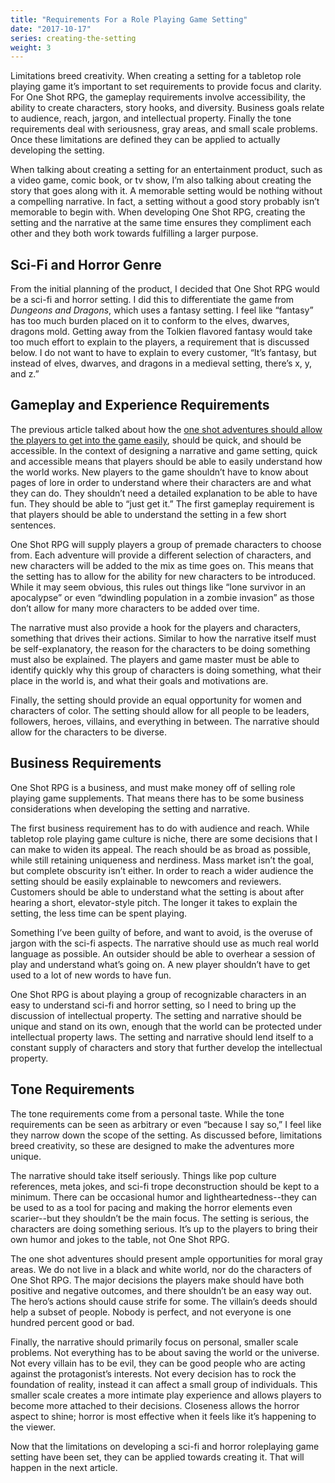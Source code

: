 ```yaml
---
title: "Requirements For a Role Playing Game Setting"
date: "2017-10-17"
series: creating-the-setting
weight: 3
---
```


Limitations breed creativity. When creating a setting for a tabletop role playing game it’s important to set requirements to provide focus and clarity. For One Shot RPG, the gameplay requirements involve accessibility, the ability to create characters, story hooks, and diversity. Business goals relate to audience, reach, jargon, and intellectual property. Finally the tone requirements deal with seriousness, gray areas, and small scale problems. Once these limitations are defined they can be applied to actually developing the setting.<!--more-->

When talking about creating a setting for an entertainment product, such as a video game, comic book, or tv show, I’m also talking about creating the story that goes along with it. A memorable setting would be nothing without a compelling narrative. In fact, a setting without a good story probably isn’t memorable to begin with. When developing One Shot RPG, creating the setting and the narrative at the same time ensures they compliment each other and they both work towards fulfilling a larger purpose.

## Sci-Fi and Horror Genre
From the initial planning of the product, I decided that One Shot RPG would be a sci-fi and horror setting. I did this to differentiate the game from _Dungeons and Dragons_, which uses a fantasy setting. I feel like “fantasy” has too much burden placed on it to conform to the elves, dwarves, dragons mold. Getting away from the Tolkien flavored fantasy would take too much effort to explain to the players, a requirement that is discussed below. I do not want to have to explain to every customer, “It’s fantasy, but instead of elves, dwarves, and dragons in a medieval setting, there’s x, y, and z.”

## Gameplay and Experience Requirements
The previous article talked about how the [one shot adventures should allow the players to get into the game easily](/blog/creating-the-setting/justification-for-one-shot-rpg/), should be quick, and should be accessible. In the context of designing a narrative and game setting, quick and accessible means that players should be able to easily understand how the world works. New players to the game shouldn’t have to know about pages of lore in order to understand where their characters are and what they can do. They shouldn’t need a detailed explanation to be able to have fun. They should be able to “just get it.” The first gameplay requirement is that players should be able to understand the setting in a few short sentences.

One Shot RPG will supply players a group of premade characters to choose from. Each adventure will provide a different selection of characters, and new characters will be added to the mix as time goes on. This means that the setting has to allow for the ability for new characters to be introduced. While it may seem obvious, this rules out things like “lone survivor in an apocalypse” or even “dwindling population in a zombie invasion” as those don’t allow for many more characters to be added over time.

The narrative must also provide a hook for the players and characters, something that drives their actions. Similar to how the narrative itself must be self-explanatory, the reason for the characters to be doing something must also be explained. The players and game master must be able to identify quickly why this group of characters is doing something, what their place in the world is, and what their goals and motivations are.

Finally, the setting should provide an equal opportunity for women and characters of color. The setting should allow for all people to be leaders, followers, heroes, villains, and everything in between. The narrative should allow for the characters to be diverse.

## Business Requirements
One Shot RPG is a business, and must make money off of selling role playing game supplements. That means there has to be some business considerations when developing the setting and narrative.

The first business requirement has to do with audience and reach. While tabletop role playing game culture is niche, there are some decisions that I can make to widen its appeal. The reach should be as broad as possible, while still retaining uniqueness and nerdiness. Mass market isn’t the goal, but complete obscurity isn’t either. In order to reach a wider audience the setting should be easily explainable to newcomers and reviewers. Customers should be able to understand what the setting is about after hearing a short, elevator-style pitch. The longer it takes to explain the setting, the less time can be spent playing.

Something I’ve been guilty of before, and want to avoid, is the overuse of jargon with the sci-fi aspects. The narrative should use as much real world language as possible. An outsider should be able to overhear a session of play and understand what’s going on. A new player shouldn’t have to get used to a lot of new words to have fun.

One Shot RPG is about playing a group of recognizable characters in an easy to understand sci-fi and horror setting, so I need to bring up the discussion of intellectual property. The setting and narrative should be unique and stand on its own, enough that the world can be protected under intellectual property laws. The setting and narrative should lend itself to a constant supply of characters and story that further develop the intellectual property.

## Tone Requirements
The tone requirements come from a personal taste. While the tone requirements can be seen as arbitrary or even “because I say so,” I feel like they narrow down the scope of the setting. As discussed before, limitations breed creativity, so these are designed to make the adventures more unique.

The narrative should take itself seriously. Things like pop culture references, meta jokes, and sci-fi trope deconstruction should be kept to a minimum. There can be occasional humor and lightheartedness--they can be used to as a tool for pacing and making the horror elements even scarier--but they shouldn’t be the main focus. The setting is serious, the characters are doing something serious. It’s up to the players to bring their own humor and jokes to the table, not One Shot RPG.

The one shot adventures should present ample opportunities for moral gray areas. We do not live in a black and white world, nor do the characters of One Shot RPG. The major decisions the players make should have both positive and negative outcomes, and there shouldn’t be an easy way out. The hero’s actions should cause strife for some. The villain’s deeds should help a subset of people. Nobody is perfect, and not everyone is one hundred percent good or bad.

Finally, the narrative should primarily focus on personal, smaller scale problems. Not everything has to be about saving the world or the universe. Not every villain has to be evil, they can be good people who are acting against the protagonist’s interests. Not every decision has to rock the foundation of reality, instead it can affect a small group of individuals. This smaller scale creates a more intimate play experience and allows players to become more attached to their decisions. Closeness allows the horror aspect to shine; horror is most effective when it feels like it’s happening to the viewer.

Now that the limitations on developing a sci-fi and horror roleplaying game setting have been set, they can be applied towards creating it. That will happen in the next article.
